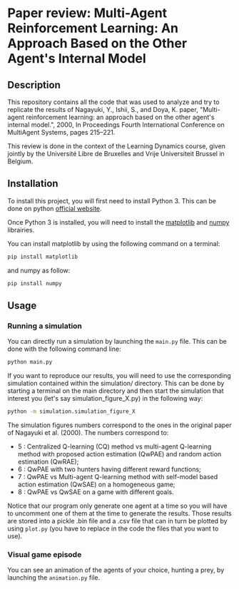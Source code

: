 # Paper review: Multi-Agent Reinforcement Learning: An Approach Based on the Other Agent's Internal Model

## Description

This repository contains all the code that was used to analyze and try to replicate the results of Nagayuki, Y., Ishii, S., and Doya, K. paper, "Multi-agent reinforcement
learning: an approach based on the other agent's internal model.", 2000, In Proceedings Fourth International Conference on MultiAgent Systems, pages 215–221.

This review is done in the context of the Learning Dynamics course, given jointly by the Université Libre de Bruxelles and Vrije Universiteit Brussel in Belgium.

## Installation

To install this project, you will first need to install Python 3. This can be done on python [official website](https://www.python.org/downloads/). 

Once Python 3 is installed, you will need to install the [matplotlib](https://matplotlib.org/) and [numpy](https://numpy.org/) librairies.

You can install matplotlib by using the following command on a terminal:

```sh
pip install matplotlib
```

and numpy as follow:

```sh
pip install numpy
```

## Usage

### Running a simulation
You can directly run a simulation by launching the `main.py` file. This can be done with the following command line:

```sh
python main.py
```

If you want to reproduce our results, you will need to use the corresponding simulation contained within the simulation/ directory. This can be done by starting a terminal on the main directory and then start the simulation that interest you (let's say simulation_figure_X.py) in the following way:

```sh
python -m simulation.simulation_figure_X
```

The simulation figures numbers correspond to the ones in the original paper of Nagayuki et al. (2000). The numbers correspond to:

- 5 : Centralized Q-learning (CQ) method vs multi-agent Q-learning method with proposed action estimation (QwPAE) and random action estimation (QwRAE);
- 6 : QwPAE with two hunters having different reward functions;
- 7 : QwPAE vs Multi-agent Q-learning method with self-model based action estimation (QwSAE) on a homogeneous game;
- 8 : QwPAE vs QwSAE on a game with different goals.

Notice that our program only generate one agent at a time so you will have to uncomment one of them at the time to generate the results. Those results are stored into a pickle .bin file and a .csv file that can in turn be plotted by using `plot.py` (you have to replace in the code the files that you want to use).

### Visual game episode

You can see an animation of the agents of your choice, hunting a prey, by launching the `animation.py` file.




